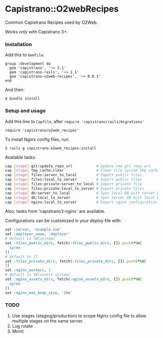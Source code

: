 # Capistrano::O2webRecipes

Common Capistrano Recipes used by O2Web.

Works *only* with Capistrano 3+.

### Installation

Add this to `Gemfile`:

    group :development do
      gem 'capistrano', '~> 3.1'
      gem 'capistrano-rails', '~> 1.1'
      gem 'capistrano-o2web-recipes', '~> 0.0.1'
    end

And then:

    $ bundle install

### Setup and usage

Add this line to `Capfile`, after `require 'capistrano/rails/migrations'`

    require 'capistrano/o2web_recipes'
    
To install Nginx config files, run:

    $ rails g capistrano:o2web_recipes:install
    
Available tasks:

```bash
cap [stage] git:update_repo_url           # Update new git repo url
cap [stage] tmp_cache:clear               # Clear file system tmp cache
cap [stage] files:server_to_local         # Import public files
cap [stage] files:local_to_server         # Export public files
cap [stage] files:private:server_to_local # Import private file
cap [stage] files:private:local_to_server # Export private files
cap [stage] db:server_to_local            # Sync local DB with server DB
cap [stage] db:local_to_server            # Sync server DB with local DB
cap [stage] nginx:local_to_server         # Export nginx configuration files
```

Also, tasks from 'capistrano3-nginx' are available.

Configurations can be customized in your deploy file with:

```ruby
set :server, 'example.com'
set :deployer_name, 'deployer'
# default to %W[system]
set :files_public_dirs, fetch(:files_public_dirs, []).push(*%W[
  spree
])
# default to []
set :files_private_dirs, fetch(:files_private_dirs, []).push(*%W[
])
set :nginx_workers, 1
# default to %W[assets system]
set :nginx_assets_dirs, fetch(:nginx_assets_dirs, []).push(*%W[
  spree
])
set :nginx_max_body_size, '10m'
```

### TODO

1. Use stages (staging/production) to scope Nginx config file to allow multiple stages on the same server.
1. Log rotate
1. Monit
